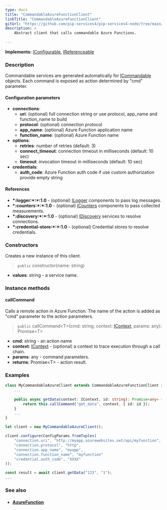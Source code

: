 ```yaml
---
type: docs
title: "CommandableAzureFunctionClient"
linkTitle: "CommandableAzureFunctionClient"
gitUrl: "https://github.com/pip-services4/pip-services4-node/tree/main/pip-services4-azure-node"
description: >
    Abstract client that calls commandable Azure Functions.
 
---
```


**Implements:** [IConfigurable](../../../components/config/iconfigurable), [IReferenceable](../../../components/refer/ireferenceable)

### Description

Commandable services are generated automatically for [ICommandable](../../../rpc/commands/icommandable) objects. Each command is exposed as action determined by "cmd" parameter.


#### Configuration parameters

- **connections**:
    - **uri**: (optional) full connection string or use protocol, app_name and function_name to build
    - **protocol**: (optional) connection protocol
    - **app_name**: (optional) Azure Function application name
    - **function_name**: (optional) Azure Function name
- **options**:
     - **retries**: number of retries (default: 3)
     - **connect_timeout**: connection timeout in milliseconds (default: 10 sec)
     - **timeout**: invocation timeout in milliseconds (default: 10 sec)
- **credentials**:
    - **auth_code**: Azure Function auth code if use custom authorization provide empty string

#### References
- **\*:logger:\*:\*:1.0** - (optional) [ILogger](../../../observability/log/ilogger) components to pass log messages.
- **\*:counters:\*:\*:1.0** - (optional) [ICounters](../../../observability/count/icounters) components to pass collected measurements.
- **\*:discovery:\*:\*:1.0** - (optional) [IDiscovery](../../../config/connect/idiscovery) services to resolve connections.
- **\*:credential-store:\*:\*:1.0** - (optional) Credential stores to resolve credentials.

### Constructors
Creates a new instance of this client.

> `public` constructor(name: string)

- **values**: string - a service name.


### Instance methods

#### callCommand
Calls a remote action in Azure Function.
The name of the action is added as "cmd" parameter
to the action parameters. 

> `public` callCommand\<T\>(cmd: string, context: [IContext](../../../components/context/icontext), params: any): Promise\<T\>

- **cmd**: string - an action name
- **context**: [IContext](../../../components/context/icontext) - (optional) a context to trace execution through a call chain.
- **params**: any - command parameters.
- **returns**: Promise\<T\> - action result.


### Examples

```typescript
class MyCommandableAzureClient extends CommandableAzureFunctionClient implements IMyClient {
    ...
 
    public async getData(context: IContext, id: string): Promise<any> {
        return this.callCommand("get_data", context, { id: id });
    }
    ...
}

let client = new MyCommandableAzureClient();

client.configure(ConfigParams.fromTuples(
    "connection.uri", "http://myapp.azurewebsites.net/api/myfunction",
    "connection.protocol", "http",
    "connection.app_name", "myapp",
    "connection.function_name", "myfunction"
    "credential.auth_code", "XXXX"
));

const result = await client.getData("123", "1");
...
```

### See also
- #### [AzureFunction](../../containers/azure_function/)
